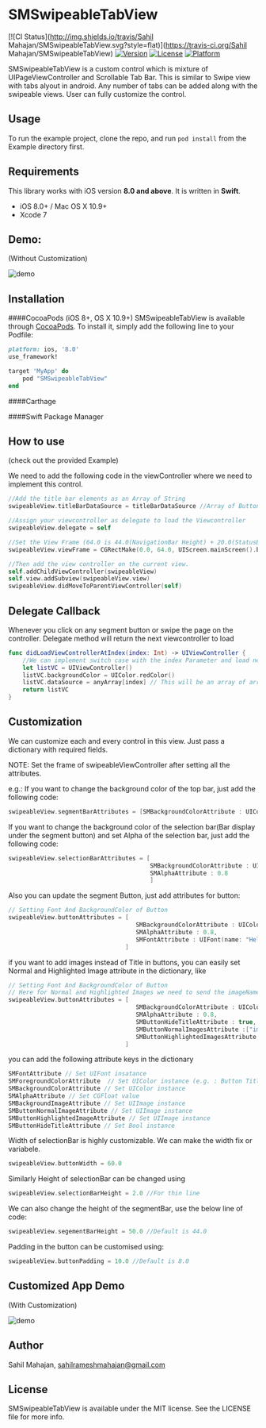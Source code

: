 # SMSwipeableTabView

[![CI Status](http://img.shields.io/travis/Sahil Mahajan/SMSwipeableTabView.svg?style=flat)](https://travis-ci.org/Sahil Mahajan/SMSwipeableTabView)
[![Version](https://img.shields.io/cocoapods/v/SMSwipeableTabView.svg?style=flat)](http://cocoapods.org/pods/SMSwipeableTabView)
[![License](https://img.shields.io/cocoapods/l/SMSwipeableTabView.svg?style=flat)](http://cocoapods.org/pods/SMSwipeableTabView)
[![Platform](https://img.shields.io/cocoapods/p/SMSwipeableTabView.svg?style=flat)](http://cocoapods.org/pods/SMSwipeableTabView)

SMSwipeableTabView is a custom control which is mixture of UIPageViewController and Scrollable Tab Bar. This is similar to Swipe view with tabs alyout in android. Any number of tabs can be added along with the swipeable views. User can fully customize the control.

## Usage

To run the example project, clone the repo, and run `pod install` from the Example directory first.

## Requirements

This library works with iOS version __8.0 and above__. It is written in __Swift__.

- iOS 8.0+ / Mac OS X 10.9+
- Xcode 7

## Demo: 
(Without Customization)

![demo](http://i.imgur.com/fOsNdck.gif)

## Installation

####CocoaPods (iOS 8+, OS X 10.9+)
SMSwipeableTabView is available through [CocoaPods](http://cocoapods.org). To install
it, simply add the following line to your Podfile:

```ruby
platform: ios, '8.0'
use_framework!

target 'MyApp' do
    pod "SMSwipeableTabView"
end
```

####Carthage


####Swift Package Manager



## How to use 

(check out the provided Example)

We need to add the following code in the viewController where we need to implement this control.

```swift 
//Add the title bar elements as an Array of String
swipeableView.titleBarDataSource = titleBarDataSource //Array of Button Titles like ["Punjab", "Karnataka", "Mumbai"]

//Assign your viewcontroller as delegate to load the Viewcontroller
swipeableView.delegate = self

//Set the View Frame (64.0 is 44.0(NavigationBar Height) + 20.0(StatusBar Height))
swipeableView.viewFrame = CGRectMake(0.0, 64.0, UIScreen.mainScreen().bounds.width, UIScreen.mainScreen().bounds.height-64.0)

//Then add the view controller on the current view.
self.addChildViewController(swipeableView)
self.view.addSubview(swipeableView.view)
swipeableView.didMoveToParentViewController(self)
```

## Delegate Callback

Whenever you click on any segment button or swipe the page on the controller. Delegate method will return the next viewcontroller to load

```Swift
func didLoadViewControllerAtIndex(index: Int) -> UIViewController {
    //We can implement switch case with the index Parameter and load new controller at every new index. Or we can load the same list view with different datasource.
    let listVC = UIViewController()
    listVC.backgroundColor = UIColor.redColor()
    listVC.dataSource = anyArray[index] // This will be an array of arrays or we need to set our dataSource of every different controller.
    return listVC
}
```

## Customization 

We can customize each and every control in this view. Just pass a dictionary with required fields.

NOTE: Set the frame of swipeableViewController after setting all the attributes.

e.g.:
If you want to change the background color of the top bar, just add the following code:
```swift
swipeableView.segmentBarAttributes = [SMBackgroundColorAttribute : UIColor.lightGrayColor()]

```

If you want to change the background color of the selection bar(Bar display under the segment button) and set Alpha of the selection bar, just add the following code:
```swift
swipeableView.selectionBarAttributes = [
                                        SMBackgroundColorAttribute : UIColor.greenColor(), 
                                        SMAlphaAttribute : 0.8
                                        ]

```

Also you can update the segment Button, just add attributes for button:
```swift
// Setting Font And BackgroundColor of Button
swipeableView.buttonAttributes = [
                                    SMBackgroundColorAttribute : UIColor.greenColor(), 
                                    SMAlphaAttribute : 0.8,
                                    SMFontAttribute : UIFont(name: "HelveticaNeue-Medium", size: 13.0)
                                 ]
```

if you want to add images instead of Title in buttons, you can easily set Normal and Highlighted Image attribute in the dictionary, like

```swift
// Setting Font And BackgroundColor of Button
// Here for Normal and Highlighted Images we need to send the imageName array
swipeableView.buttonAttributes = [
                                    SMBackgroundColorAttribute : UIColor.clearColor(), 
                                    SMAlphaAttribute : 0.8,
                                    SMButtonHideTitleAttribute : true,
                                    SMButtonNormalImagesAttribute :["image_name1", "image_name2"] as [String]),
                                    SMButtonHighlightedImagesAttribute : ["high_image_name1", "high_image_name2"] as [String])
                                 ]
```

you can add the following attribute keys in the dictionary

```swift
SMFontAttribute // Set UIFont insatance
SMForegroundColorAttribute  // Set UIColor instance (e.g. : Button Title Label ForegroundColor)
SMBackgroundColorAttribute // Set UIColor instance
SMAlphaAttribute // Set CGFloat value
SMBackgroundImageAttribute // Set UIImage instance
SMButtonNormalImageAttribute // Set UIImage instance
SMButtonHighlightedImageAttribute // Set UIImage instance
SMButtonHideTitleAttribute // Set Bool instance
```

Width of selectionBar is highly customizable. We can make the width fix or variabele.

```swift
swipeableView.buttonWidth = 60.0
```

Similarly Height of selectionBar can be changed using

```swift
swipeableView.selectionBarHeight = 2.0 //For thin line
```

We can also change the height of the segmentBar, use the below line of code:

```swift
swipeableView.segementBarHeight = 50.0 //Default is 44.0
```

Padding in the button can be customised using:

```swift
swipeableView.buttonPadding = 10.0 //Default is 8.0
```

## Customized App Demo
(With Customization)

![demo](http://i.imgur.com/oMVnz36.gif)

## Author

Sahil Mahajan, sahilrameshmahajan@gmail.com

## License

SMSwipeableTabView is available under the MIT license. See the LICENSE file for more info.
